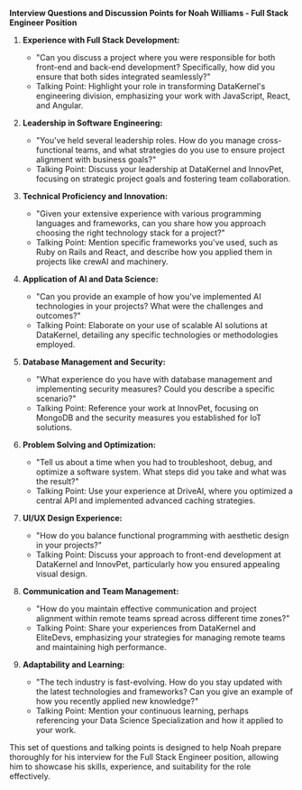**Interview Questions and Discussion Points for Noah Williams - Full Stack Engineer Position**

1. **Experience with Full Stack Development:**
   - "Can you discuss a project where you were responsible for both front-end and back-end development? Specifically, how did you ensure that both sides integrated seamlessly?"
   - Talking Point: Highlight your role in transforming DataKernel's engineering division, emphasizing your work with JavaScript, React, and Angular.

2. **Leadership in Software Engineering:**
   - "You've held several leadership roles. How do you manage cross-functional teams, and what strategies do you use to ensure project alignment with business goals?"
   - Talking Point: Discuss your leadership at DataKernel and InnovPet, focusing on strategic project goals and fostering team collaboration.

3. **Technical Proficiency and Innovation:**
   - "Given your extensive experience with various programming languages and frameworks, can you share how you approach choosing the right technology stack for a project?"
   - Talking Point: Mention specific frameworks you've used, such as Ruby on Rails and React, and describe how you applied them in projects like crewAI and machinery.

4. **Application of AI and Data Science:**
   - "Can you provide an example of how you've implemented AI technologies in your projects? What were the challenges and outcomes?"
   - Talking Point: Elaborate on your use of scalable AI solutions at DataKernel, detailing any specific technologies or methodologies employed.

5. **Database Management and Security:**
   - "What experience do you have with database management and implementing security measures? Could you describe a specific scenario?"
   - Talking Point: Reference your work at InnovPet, focusing on MongoDB and the security measures you established for IoT solutions.

6. **Problem Solving and Optimization:**
   - "Tell us about a time when you had to troubleshoot, debug, and optimize a software system. What steps did you take and what was the result?"
   - Talking Point: Use your experience at DriveAI, where you optimized a central API and implemented advanced caching strategies.

7. **UI/UX Design Experience:**
   - "How do you balance functional programming with aesthetic design in your projects?"
   - Talking Point: Discuss your approach to front-end development at DataKernel and InnovPet, particularly how you ensured appealing visual design.

8. **Communication and Team Management:**
   - "How do you maintain effective communication and project alignment within remote teams spread across different time zones?"
   - Talking Point: Share your experiences from DataKernel and EliteDevs, emphasizing your strategies for managing remote teams and maintaining high performance.

9. **Adaptability and Learning:**
   - "The tech industry is fast-evolving. How do you stay updated with the latest technologies and frameworks? Can you give an example of how you recently applied new knowledge?"
   - Talking Point: Mention your continuous learning, perhaps referencing your Data Science Specialization and how it applied to your work.

This set of questions and talking points is designed to help Noah prepare thoroughly for his interview for the Full Stack Engineer position, allowing him to showcase his skills, experience, and suitability for the role effectively.
